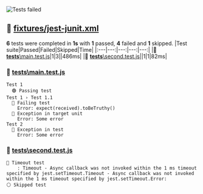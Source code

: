 ![Tests failed](https://img.shields.io/badge/tests-1%20passed%2C%204%20failed%2C%201%20skipped-critical)
## 🔴 <a id="user-content-r0" href="#r0">fixtures/jest-junit.xml</a>
**6** tests were completed in **1s** with **1** passed, **4** failed and **1** skipped.
|Test suite|Passed|Failed|Skipped|Time|
|:---|---:|---:|---:|---:|
|🔴 [__tests__\main.test.js](#r0s0)|1|3||486ms|
|🔴 [__tests__\second.test.js](#r0s1)||1|1|82ms|
### 🔴 <a id="user-content-r0s0" href="#r0s0">__tests__\main.test.js</a>
```
Test 1
  🟢 Passing test
Test 1 › Test 1.1
  🔴 Failing test
	Error: expect(received).toBeTruthy()
  🔴 Exception in target unit
	Error: Some error
Test 2
  🔴 Exception in test
	Error: Some error
```
### 🔴 <a id="user-content-r0s1" href="#r0s1">__tests__\second.test.js</a>
```
🔴 Timeout test
	: Timeout - Async callback was not invoked within the 1 ms timeout specified by jest.setTimeout.Timeout - Async callback was not invoked within the 1 ms timeout specified by jest.setTimeout.Error:
⚪ Skipped test
```